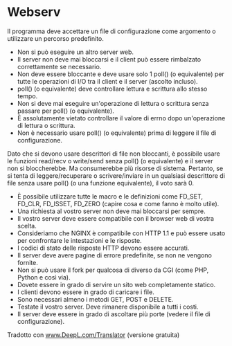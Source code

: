 # Webserv

Il programma deve accettare un file di configurazione come argomento o utilizzare un percorso predefinito.
- Non si può eseguire un altro server web.
- Il server non deve mai bloccarsi e il client può essere rimbalzato correttamente se necessario.
- Non deve essere bloccante e deve usare solo 1 poll() (o equivalente) per tutte le operazioni di I/O
tra il client e il server (ascolto incluso).
- poll() (o equivalente) deve controllare lettura e scrittura allo stesso tempo.
- Non si deve mai eseguire un'operazione di lettura o scrittura senza passare per poll() (o equivalente).
- È assolutamente vietato controllare il valore di errno dopo un'operazione di lettura o scrittura.
- Non è necessario usare poll() (o equivalente) prima di leggere il file di configurazione.

Dato che si devono usare descrittori di file non bloccanti, è
possibile usare le funzioni read/recv o write/send senza poll()
(o equivalente) e il server non si bloccherebbe.
Ma consumerebbe più risorse di sistema.
Pertanto, se si tenta di leggere/recuperare o scrivere/inviare in un qualsiasi descrittore di file senza usare poll() (o una funzione equivalente), il voto sarà 0.

- È possibile utilizzare tutte le macro e le definizioni come FD_SET, FD_CLR, FD_ISSET, FD_ZERO (capire cosa e come fanno è molto utile).
- Una richiesta al vostro server non deve mai bloccarsi per sempre.
- Il vostro server deve essere compatibile con il browser web di vostra scelta.
- Consideriamo che NGINX è compatibile con HTTP 1.1 e può essere usato per confrontare le intestazioni e le risposte.
- I codici di stato delle risposte HTTP devono essere accurati.
- Il server deve avere pagine di errore predefinite, se non ne vengono fornite.
- Non si può usare il fork per qualcosa di diverso da CGI (come PHP, Python e così via).
- Dovete essere in grado di servire un sito web completamente statico.
- I clienti devono essere in grado di caricare i file.
- Sono necessari almeno i metodi GET, POST e DELETE.
- Testate il vostro server. Deve rimanere disponibile a tutti i costi.
- Il server deve essere in grado di ascoltare più porte (vedere il file di configurazione).

Tradotto con www.DeepL.com/Translator (versione gratuita)

